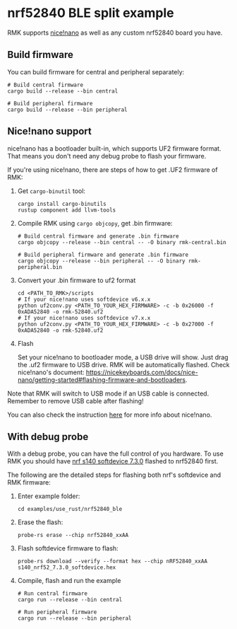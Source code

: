 # nrf52840 BLE split example

RMK supports [nice!nano](https://nicekeyboards.com/) as well as any custom nrf52840 board you have. 

## Build firmware

You can build firmware for central and peripheral separately:

```shell
# Build central firmware
cargo build --release --bin central

# Build peripheral firmware
cargo build --release --bin peripheral
```

## Nice!nano support

nice!nano has a bootloader built-in, which supports UF2 firmware format. That means you don't need any debug probe to flash your firmware. 

If you're using nice!nano, there are steps of how to get .UF2 firmware of RMK:

1. Get `cargo-binutil` tool:
   ```shell
   cargo install cargo-binutils
   rustup component add llvm-tools
   ```
2. Compile RMK using `cargo objcopy`, get .bin firmware:
   ```shell
   # Build central firmware and generate .bin firmware
   cargo objcopy --release --bin central -- -O binary rmk-central.bin

   # Build peripheral firmware and generate .bin firmware
   cargo objcopy --release --bin peripheral -- -O binary rmk-peripheral.bin
   ```
3. Convert your .bin firmware to uf2 format
   ```shell
   cd <PATH_TO_RMK>/scripts
   # If your nice!nano uses softdevice v6.x.x
   python uf2conv.py <PATH_TO_YOUR_HEX_FIRMWARE> -c -b 0x26000 -f 0xADA52840 -o rmk-52840.uf2 
   # If your nice!nano uses softdevice v7.x.x
   python uf2conv.py <PATH_TO_YOUR_HEX_FIRMWARE> -c -b 0x27000 -f 0xADA52840 -o rmk-52840.uf2 
   ```
4. Flash

   Set your nice!nano to bootloader mode, a USB drive will show. Just drag the .uf2 firmware to USB drive. RMK will be automatically flashed. Check nice!nano's document: https://nicekeyboards.com/docs/nice-nano/getting-started#flashing-firmware-and-bootloaders. 

Note that RMK will switch to USB mode if an USB cable is connected. Remember to remove USB cable after flashing!

You can also check the instruction [here](https://nicekeyboards.com/docs/nice-nano/) for more info about nice!nano.

## With debug probe
With a debug probe, you can have the full control of you hardware. To use RMK you should have [nrf s140 softdevice 7.3.0](https://www.nordicsemi.com/Products/Development-software/s140/download) flashed to nrf52840 first. 

The following are the detailed steps for flashing both nrf's softdevice and RMK firmware:

1. Enter example folder:
   ```shell
   cd examples/use_rust/nrf52840_ble
   ```
2. Erase the flash:
   ```shell
   probe-rs erase --chip nrf52840_xxAA
   ```
3. Flash softdevice firmware to flash:
   ```shell
   probe-rs download --verify --format hex --chip nRF52840_xxAA s140_nrf52_7.3.0_softdevice.hex
   ```
4. Compile, flash and run the example
   ```shell
   # Run central firmware
   cargo run --release --bin central

   # Run peripheral firmware
   cargo run --release --bin peripheral
   ```
